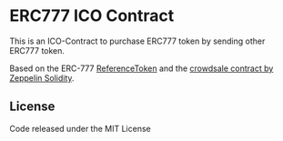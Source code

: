 # ERC777 ICO Contract

This is an ICO-Contract to purchase ERC777 token by sending other ERC777 token.

Based on the ERC-777 [ReferenceToken](https://github.com/jacquesd/eip777) and the [crowdsale contract by Zeppelin Solidity](https://github.com/OpenZeppelin/zeppelin-solidity).

## License
Code released under the MIT License
